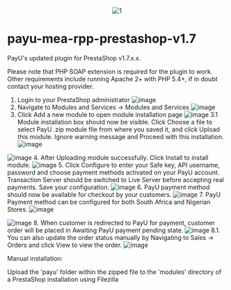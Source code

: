 <p align="center">
<img src="https://cloud.githubusercontent.com/assets/5717025/15674295/335fa446-273c-11e6-9db1-76c1b89d153d.jpg" alt="1">
</p>

# payu-mea-rpp-prestashop-v1.7
PayU's updated plugin for PrestaShop v1.7.x.x.

Please note that PHP SOAP extension is required for the plugin to work. Other requirements include running Apache 2+ with PHP 5.4+, if in doubt contact your hosting provider.

1. Login to your PrestaShop administrator
![image](https://cloud.githubusercontent.com/assets/5717025/17849199/02c30910-6858-11e6-85cc-761e2c9b3163.png)
2. Navigate to Modules and Services -> Modules and Services
![image](https://cloud.githubusercontent.com/assets/5717025/17849232/25f85214-6858-11e6-997c-47bd6cb47e2f.png)
3. Click Add a new module to open module installation page
![image](https://cloud.githubusercontent.com/assets/5717025/17849255/3fd7fa90-6858-11e6-84a5-143925f8238f.png)
  3.1 Module installation box should now be visible. Click Choose a file to select PayU .zip module file from where you saved it, and     click Upload this module. Ignore warning message and Proceed with this installation.
![image](https://cloud.githubusercontent.com/assets/5717025/17849278/59a902e8-6858-11e6-815f-1886169ec120.png)

![image](https://cloud.githubusercontent.com/assets/5717025/17849282/664fcbbc-6858-11e6-9fe4-eee40225b62a.png)
4. After Uploading module successfully. Click Install to install module.
![image](https://cloud.githubusercontent.com/assets/5717025/17849317/8c4a6b9c-6858-11e6-9b04-2f1386d35f91.png)
5. Click Configure to enter your Safe key, API username, password and choose payment methods activated on your PayU account. Transaction Server should be switched to Live Server before accepting real payments. Save your configuration.
![image](https://cloud.githubusercontent.com/assets/5717025/17849343/9e65b6ba-6858-11e6-93d4-2a089d77e806.png)
6. PayU payment method should now be available for checkout by your customers.
![image](https://cloud.githubusercontent.com/assets/5717025/17849362/b62d625c-6858-11e6-94e7-bbee2817f656.png)
7. PayU Payment method can be configured for both South Africa and Nigerian Stores.
![image](https://cloud.githubusercontent.com/assets/5717025/17849421/fad54500-6858-11e6-98e4-23079a368f6c.png)

![image](https://cloud.githubusercontent.com/assets/5717025/17849468/358ae66e-6859-11e6-9bd2-e6f021f9bab2.png)
8. When customer is redirected to PayU for payment, customer order will be placed in Awaiting PayU payment pending state.
![image](https://cloud.githubusercontent.com/assets/5717025/17849490/5144d02c-6859-11e6-97ba-9984ef49d90c.png)
8.1. You can also update the order status manually by Navigating to Sales -> Orders and click View to view the order.
![image](https://cloud.githubusercontent.com/assets/5717025/17849507/6201d522-6859-11e6-9ca0-3e809b373cfc.png)

Manual installation:

Upload the 'payu' folder within the zipped file to the 'modules' directory of a PrestaShop installation using Filezilla
